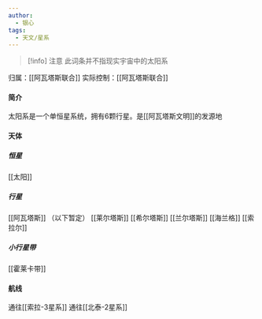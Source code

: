 ```yaml
---
author: 
  - 银心
tags:
  - 天文/星系
---
```

> [!info] 注意
> 此词条并不指现实宇宙中的太阳系

归属：[[阿瓦塔斯联合]]
实际控制：[[阿瓦塔斯联合]]
#### 简介
太阳系是一个单恒星系统，拥有6颗行星。是[[阿瓦塔斯文明]]的发源地
#### 天体
##### 恒星
[[太阳]]
##### 行星
[[阿瓦塔斯]]
（以下暂定）
[[莱尔塔斯]]
[[希尔塔斯]]
[[兰尔塔斯]]
[[海兰格]]
[[索拉尔]]
##### 小行星带
[[霍莱卡带]]
#### 航线
通往[[索拉-3星系]]
通往[[北泰-2星系]]